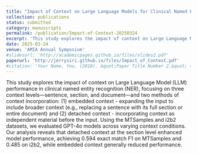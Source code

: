 ```yaml
---
title: "Impact of Context on Large Language Models for Clinical Named Entity Recognition"
collection: publications
status: submitted
category: manuscripts
permalink: /publication/Impact-of-Context-20250324
excerpt: 'This study explores the impact of context on Large Language Model (LLM) performance in clinical named entity recognition (NER), focusing on three context levels—sentence, section, and document—and two methods of context incorporation: (1) embedded context - expanding the input to include broader context (e.g., replacing a sentence with its full section or entire document) and (2) detached context - incorporating context as independent material before the input. Using the MTSamples and i2b2 datasets, we evaluated GPT-4o models across varying context conditions. Our analysis reveals that detached context at the section level enhanced model performance, achieving 0.594 exact match F1 on MTSamples and 0.485 on i2b2, while embedded context generally reduced performance.'
date: 2025-03-24
venue: 'AMIA Annual Symposium'
#slidesurl: 'http://academicpages.github.io/files/slides2.pdf'
paperurl: 'http://jerrysiri.github.io/files/Impact_of_Context.pdf'
#citation: 'Your Name, You. (2010). &quot;Paper Title Number 2.&quot; <i>Journal 1</i>. 1(2).'
---
```


This study explores the impact of context on Large Language Model (LLM) performance in clinical named entity recognition (NER), focusing on three context levels—sentence, section, and document—and two methods of context incorporation: (1) embedded context - expanding the input to include broader context (e.g., replacing a sentence with its full section or entire document) and (2) detached context - incorporating context as independent material before the input. Using the MTSamples and i2b2 datasets, we evaluated GPT-4o models across varying context conditions. Our analysis reveals that detached context at the section level enhanced model performance, achieving 0.594 exact match F1 on MTSamples and 0.485 on i2b2, while embedded context generally reduced performance.